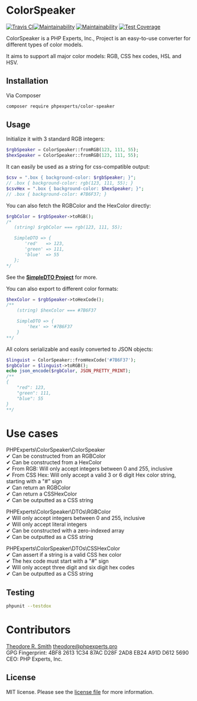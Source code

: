 # ColorSpeaker

[![Travis CI](https://travis-ci.org/phpexpertsinc/ColorSpeaker.svg?branch=master)](https://travis-ci.org/phpexpertsinc/ColorSpeaker)[![Maintainability](https://api.codeclimate.com/v1/badges/503cba0c53eb262c947a/maintainability)](https://codeclimate.com/github/phpexpertsinc/SimpleDTO/maintainability)
[![Maintainability](https://api.codeclimate.com/v1/badges/1dff9e08f54516c41e4d/maintainability)](https://codeclimate.com/github/phpexpertsinc/ColorSpeaker/maintainability)
[![Test Coverage](https://api.codeclimate.com/v1/badges/1dff9e08f54516c41e4d/test_coverage)](https://codeclimate.com/github/phpexpertsinc/ColorSpeaker/test_coverage)

ColorSpeaker is a PHP Experts, Inc., Project is an easy-to-use converter for different types of color models.

It aims to support all major color models: RGB, CSS hex codes, HSL and HSV.

## Installation

Via Composer

```bash
composer require phpexperts/color-speaker
```

## Usage

Initialize it with 3 standard RGB integers:
```php
$rgbSpeaker = ColorSpeaker::fromRGB(123, 111, 55);
$hexSpeaker = ColorSpeaker::fromRGB(123, 111, 55);
```
It can easily be used as a string for css-compatible output:
```php
$csv = ".box { background-color: $rgbSpeaker; }";
// .box { background-color: rgb(123, 111, 55); }
$csvHex = ".box { background-color: $hexSpeaker; }";
// .box { background-color: #7B6F37; }
```
You can also fetch the RGBColor and the HexColor directly:
```php
$rgbColor = $rgbSpeaker->toRGB();
/*
   (string) $rgbColor === rgb(123, 111, 55);

   SimpleDTO => {
       'red'   => 123,
       'green' => 111,
       'blue'  => 55
   };
*/
```

See the [**SimpleDTO Project**](https://github.com/phpexpertsinc/simple-dto) for more.

You can also export to different color formats:
```php
$hexColor = $rgbSpeaker->toHexCode();
/**
    (string) $hexColor === #7B6F37

    SimpleDTO => {
        'hex' => '#7B6F37
    }
**/
```

All colors serializable and easily converted to JSON objects:

```php
$linguist = ColorSpeaker::fromHexCode('#7B6F37');
$rgbColor = $linguist->toRGB();
echo json_encode($rgbColor, JSON_PRETTY_PRINT);
/**
{
    "red": 123,
    "green": 111,
    "blue": 55
}
**/
```

# Use cases

PHPExperts\ColorSpeaker\ColorSpeaker  
 ✔ Can be constructed from an RGBColor  
 ✔ Can be constructed from a HexColor  
 ✔ From RGB: Will only accept integers between 0 and 255, inclusive  
 ✔ From CSS Hex: Will only accept a valid 3 or 6 digit Hex color string, 
   starting with a "#" sign  
 ✔ Can return an RGBColor  
 ✔ Can return a CSSHexColor  
 ✔ Can be outputted as a CSS string  

PHPExperts\ColorSpeaker\DTOs\RGBColor  
 ✔ Will only accept integers between 0 and 255, inclusive  
 ✔ Will only accept literal integers  
 ✔ Can be constructed with a zero-indexed array  
 ✔ Can be outputted as a CSS string  

PHPExperts\ColorSpeaker\DTOs\CSSHexColor  
 ✔ Can assert if a string is a valid CSS hex color  
 ✔ The hex code must start with a "#" sign  
 ✔ Will only accept three digit and six digit hex codes  
 ✔ Can be outputted as a CSS string  

## Testing

```bash
phpunit --testdox
```

# Contributors

[Theodore R. Smith](https://www.phpexperts.pro/]) <theodore@phpexperts.pro>  
GPG Fingerprint: 4BF8 2613 1C34 87AC D28F  2AD8 EB24 A91D D612 5690  
CEO: PHP Experts, Inc.

## License

MIT license. Please see the [license file](LICENSE) for more information.
